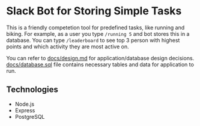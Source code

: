 # Slack Bot for Storing Simple Tasks

This is a friendly competetion tool for predefined tasks, like running and biking.
For example, as a user you type `/running 5` and bot stores this in a database.
You can type `/leaderboard` to see top 3 person with highest points and which activity they are most active on.

You can refer to [docs/design.md](docs/design.md) for application/database design decisions. 
[docs/database.sql](docs/database.sql) file contains necessary tables and data for application to run.

## Technologies

- Node.js 
- Express
- PostgreSQL

